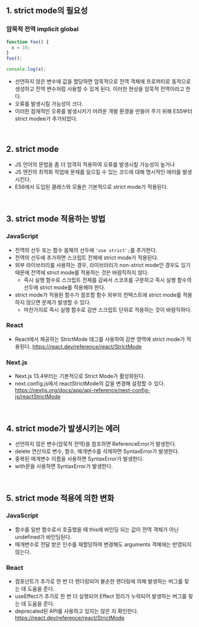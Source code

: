 ## 1. strict mode의 필요성
### 암묵적 전역 implicit global

```js
function foo() {
  x = 10;
}
foo();

console.log(x);

```

- 선언하지 않은 변수에 값을 할당하면 암묵적으로 전역 객체에 프로퍼티로 동적으로 생성하고 전역 변수처럼 사용할 수 있게 된다. 이러한 현상을 암묵적 전역이라고 한다.
- 오류를 발생시킬 가능성이 크다.
- 이러한 잠재적인 오류를 발생시키기 어려운 개발 환경을 만들어 주기 위해 ES5부터 strict modee가 추가되었다.

<br/>

## 2. strict mode
- JS 언어의 문법을 좀 더 엄격히 적용하여 오류를 발생시킬 가능성이 높거나
- JS 엔진의 최적화 작업에 문제를 일으킬 수 있는 코드에 대해 명시적인 에러를 발생시킨다.
- ES6에서 도입된 클래스와 모듈은 기본적으로 strict mode가 적용된다.

<br/>

## 3. strict mode 적용하는 방법
### JavaScript
- 전역의 선두 또는 함수 몸체의 선두에 `'use strict';`를 추가한다.
- 전역의 선두에 추가하면 스크립트 전체에 strict mode가 적용된다.
- 외부 라이브러리를 사용하는 경우, 라이브러리가 non-strict mode인 경우도 있기 때문에 전역에 strict mode를 적용하는 것은 바람직하지 않다.
  - 즉시 실행 함수로 스크립트 전체를 감싸서 스코프를 구분하고 즉시 실행 함수의 선두에 strict mode를 적용해야 한다.
- strict mode가 적용된 함수가 참조할 함수 외부의 컨텍스트에 strict mode를 적용하지 않으면 문제가 발생할 수 있다.
  - 마찬가지로 즉시 실행 함수로 감싼 스크립트 단위로 적용하는 것이 바람직하다.


### React
- React에서 제공하는 StrictMode 태그를 사용하여 감싼 영역에 strict mode가 적용된다.
https://react.dev/reference/react/StrictMode

### Next.js
- Next.js 13.4부터는 기본적으로 Strict Mode가 활성화된다.
- next.config.js에서 reactStrictMode의 값을 변경해 설정할 수 있다.
https://nextjs.org/docs/app/api-reference/next-config-js/reactStrictMode

<br/>

## 4. strict mode가 발생시키는 에러
- 선언하지 않은 변수(암묵적 전역)을 참조하면 ReferenceError가 발생한다.
- delete 연산자로 변수, 함수, 매개변수를 삭제하면 SyntaxError가 발생한다.
- 중복된 매개변수 이름을 사용하면 SyntaxError가 발생한다.
- with문을 사용하면 SyntaxError가 발생한다.

<br/>

## 5. strict mode 적용에 의한 변화
### JavaScript
- 함수를 일반 함수로서 호출했을 때 this에 바인딩 되는 값이 전역 객체가 아닌 undefined가 바인딩된다.
- 매개변수로 전달 받은 인수를 재할당하여 변경해도 arguments 객체에는 반영되지 않는다.

### React
- 컴포넌트가 추가로 한 번 더 렌더링되어 불순한 렌더링에 의해 발생하는 버그를 찾는 데 도움을 준다.
- useEffect가 추가로 한 번 더 실행되어 Effect 정리가 누락되어 발생하는 버그를 찾는 데 도움을 준다.
- deprecated된 API를 사용하고 있지는 않은 지 확인한다.
https://react.dev/reference/react/StrictMode
